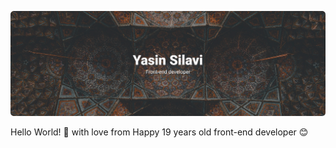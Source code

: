 [![Banner](./assets/images/banner.png)](https://github.com/sttatusx)

Hello World! 👋
with love from Happy 19 years old front-end developer 😊
